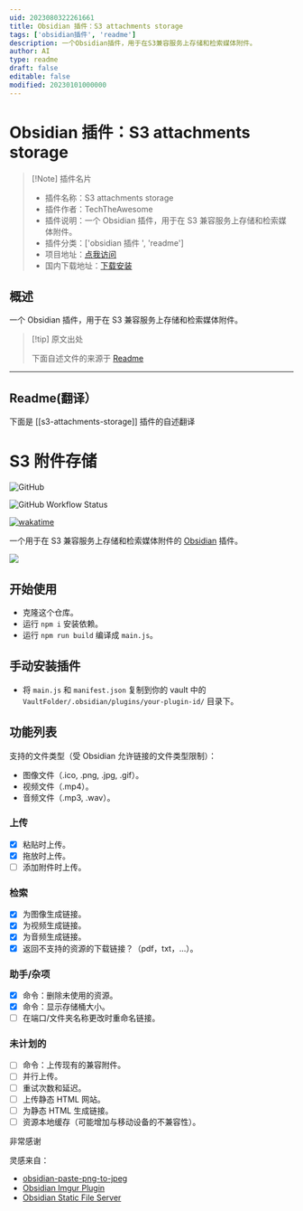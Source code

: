 ```yaml
---
uid: 2023080322261661
title: Obsidian 插件：S3 attachments storage
tags: ['obsidian插件', 'readme']
description: 一个Obsidian插件，用于在S3兼容服务上存储和检索媒体附件。
author: AI
type: readme
draft: false
editable: false
modified: 20230101000000
---
```


# Obsidian 插件：S3 attachments storage

> [!Note] 插件名片
> - 插件名称：S3 attachments storage
> - 插件作者：TechTheAwesome
> - 插件说明：一个 Obsidian 插件，用于在 S3 兼容服务上存储和检索媒体附件。
> - 插件分类：['obsidian 插件 ', 'readme']
> - 项目地址：[点我访问](https://github.com/TechTheAwesome/obsidian-s3)
> - 国内下载地址：[下载安装](https://pkmer.cn/products/plugin/pluginMarket/?s3-attachments-storage)

## 概述

一个 Obsidian 插件，用于在 S3 兼容服务上存储和检索媒体附件。

> [!tip] 原文出处
>
>下面自述文件的来源于 [Readme](https://ghproxy.net/https://raw.githubusercontent.com/ttax00/obsidian-s3/master/README.md)

---

## Readme(翻译）

下面是 [[s3-attachments-storage]] 插件的自述翻译

# S3 附件存储

![GitHub](https://img.shields.io/github/license/TechTheAwesome/obsidian-s3?style=for-the-badge)

![GitHub Workflow Status](https://img.shields.io/github/actions/workflow/status/TechTheAwesome/obsidian-s3/ci.yml?style=for-the-badge)

[![wakatime](https://wakatime.com/badge/user/4312729e-bc28-4bc0-9074-161a64a7ad20/project/83a03e69-c8e0-49a9-ac01-a80c5ef7c96f.svg?style=for-the-badge)](https://wakatime.com/badge/user/4312729e-bc28-4bc0-9074-161a64a7ad20/project/83a03e69-c8e0-49a9-ac01-a80c5ef7c96f)

一个用于在 S3 兼容服务上存储和检索媒体附件的 [Obsidian](https://obsidian.md/) 插件。

![](assets/welcome.gif)

## 开始使用

- 克隆这个仓库。
- 运行 `npm i` 安装依赖。
- 运行 `npm run build` 编译成 `main.js`。

## 手动安装插件

- 将 `main.js` 和 `manifest.json` 复制到你的 vault 中的 `VaultFolder/.obsidian/plugins/your-plugin-id/` 目录下。

## 功能列表

支持的文件类型（受 Obsidian 允许链接的文件类型限制）：

- 图像文件（.ico, .png, .jpg, .gif）。
- 视频文件（.mp4）。
- 音频文件（.mp3, .wav）。

### 上传

- [x] 粘贴时上传。
- [x] 拖放时上传。
- [ ] 添加附件时上传。

### 检索

- [x] 为图像生成链接。
- [x] 为视频生成链接。
- [x] 为音频生成链接。
- [x] 返回不支持的资源的下载链接？（pdf，txt，...）。

### 助手/杂项

- [x] 命令：删除未使用的资源。
- [x] 命令：显示存储桶大小。
- [ ] 在端口/文件夹名称更改时重命名链接。

### 未计划的

- [ ] 命令：上传现有的兼容附件。
- [ ] 并行上传。
- [ ] 重试次数和延迟。
- [ ] 上传静态 HTML 网站。
- [ ] 为静态 HTML 生成链接。
- [ ] 资源本地缓存（可能增加与移动设备的不兼容性）。

非常感谢

灵感来自：

- [obsidian-paste-png-to-jpeg](https://github.com/musug/obsidian-paste-png-to-jpeg)
- [Obsidian Imgur Plugin](https://github.com/gavvvr/obsidian-imgur-plugin)
- [Obsidian Static File Server](https://github.com/elias-sundqvist/obsidian-static-file-server)



